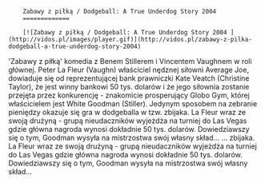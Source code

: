 
        Zabawy z piłką / Dodgeball: A True Underdog Story 2004 
        =============
        
        [![Zabawy z piłką / Dodgeball: A True Underdog Story 2004 ](http://vidos.pl/images/player.gif)](http://vidos.pl/zabawy-z-pilka-dodgeball-a-true-underdog-story-2004)
        
        
 'Zabawy z piłką' komedia z Benem Stillerem i Vincentem Vaughnem w roli głównej. Peter La Fleur (Vaughn) właściciel nędznej siłowni Average Joe, dowiaduje się od reprezentującej bank prawniczki Kate Veatch (Christine Taylor), że jest winny bankowi 50 tys. dolarów i że jego siłownia zostanie przejęta przez konkurencję - znakomicie prosperujący Globo Gym, której właścicielem jest White Goodman (Stiller). Jedynym sposobem na zebranie pieniędzy okazuje się gra w dodgeballa w tzw. zbijaka. La Fleur wraz ze swoją drużyną - grupą nieudaczników wyjeżdża na turniej do Las Vegas gdzie główna nagroda wynosi dokładnie 50 tys. dolarów. Dowiedziawszy się o tym, Goodman wysyła na mistrzostwa swój własny skład...  ... zbijaka. La Fleur wraz ze swoją drużyną - grupą nieudaczników wyjeżdża na turniej do Las Vegas gdzie główna nagroda wynosi dokładnie 50 tys. dolarów. Dowiedziawszy się o tym, Goodman wysyła na mistrzostwa swój własny skład...
    